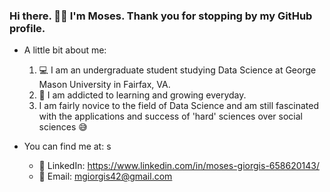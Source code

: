 ### Hi there. 👋🏾 I'm Moses. Thank you for stopping by my GitHub profile.
- A little bit about me:
  1. 💻 I am an undergraduate student studying Data Science at George Mason University in Fairfax, VA.
  2. 🌱 I am addicted to learning and growing everyday.
  3. I am fairly novice to the field of Data Science and am still fascinated with the applications and success of 'hard' sciences over social sciences 😅
  
- You can find me at: s
  - 🏢 LinkedIn: https://www.linkedin.com/in/moses-giorgis-658620143/
  - 📩 Email: mgiorgis42@gmail.com

